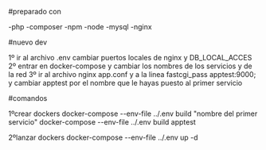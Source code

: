 #preparado con 

-php
-composer
-npm
-node
-mysql
-nginx


#nuevo dev

1º ir al archivo .env cambiar puertos locales de nginx y DB_LOCAL_ACCES
2º entrar en docker-compose y cambiar los nombres de los servicios y de la red
3º ir al archivo nginx app.conf y a la linea fastcgi_pass apptest:9000;
     y cambiar apptest por el nombre que le hayas puesto al primer servicio


#comandos

1ºcrear dockers
docker-compose --env-file ../.env build "nombre del primer servicio"
docker-compose --env-file ../.env build apptest

2ºlanzar dockers
docker-compose --env-file ../.env  up -d 
